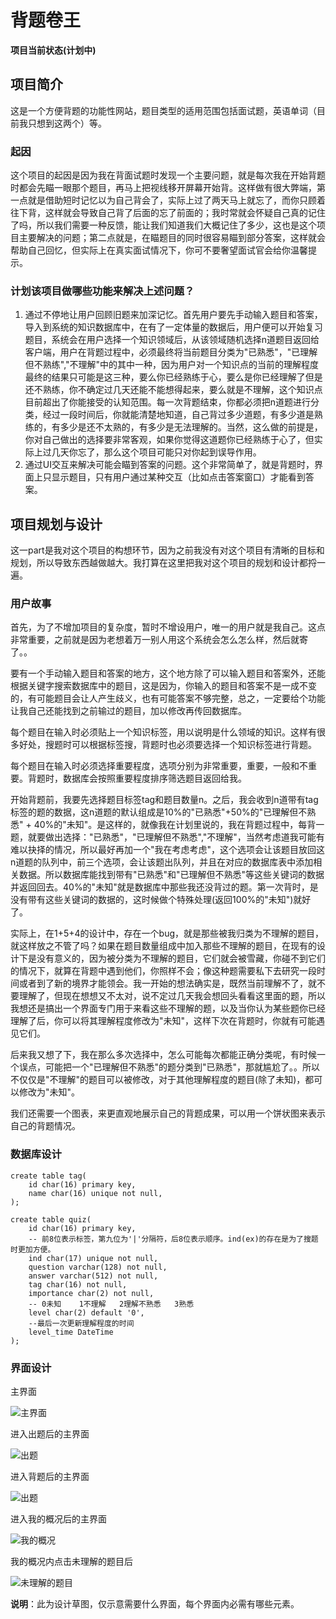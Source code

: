# 背题卷王

**项目当前状态(计划中)**

## 项目简介

这是一个方便背题的功能性网站，题目类型的适用范围包括面试题，英语单词（目前我只想到这两个）等。

### 起因

这个项目的起因是因为我在背面试题时发现一个主要问题，就是每次我在开始背题时都会先瞄一眼那个题目，再马上把视线移开屏幕开始背。这样做有很大弊端，第一点就是借助短时记忆以为自己背会了，实际上过了两天马上就忘了，而你只顾着往下背，这样就会导致自己背了后面的忘了前面的；我时常就会怀疑自己真的记住了吗，所以我们需要一种反馈，能让我们知道我们大概记住了多少，这也是这个项目主要解决的问题；第二点就是，在瞄题目的同时很容易瞄到部分答案，这样就会帮助自己回忆，但实际上在真实面试情况下，你可不要奢望面试官会给你温馨提示。

### 计划该项目做哪些功能来解决上述问题？

1. 通过不停地让用户回顾旧题来加深记忆。首先用户要先手动输入题目和答案，导入到系统的知识数据库中，在有了一定体量的数据后，用户便可以开始复习题目，系统会在用户选择一个知识领域后，从该领域随机选择n道题目返回给客户端，用户在背题过程中，必须最终将当前题目分类为"已熟悉"，"已理解但不熟练","不理解"中的其中一种，因为用户对一个知识点的当前的理解程度最终的结果只可能是这三种，要么你已经熟练于心，要么是你已经理解了但是还不熟练，你不确定过几天还能不能想得起来，要么就是不理解，这个知识点目前超出了你能接受的认知范围。每一次背题结束，你都必须把n道题进行分类，经过一段时间后，你就能清楚地知道，自己背过多少道题，有多少道是熟练的，有多少是还不太熟的，有多少是无法理解的。当然，这么做的前提是，你对自己做出的选择要非常客观，如果你觉得这道题你已经熟练于心了，但实际上过几天你忘了，那么这个项目可能只对你起到误导作用。
2. 通过UI交互来解决可能会瞄到答案的问题。这个非常简单了，就是背题时，界面上只显示题目，只有用户通过某种交互（比如点击答案窗口）才能看到答案。

## 项目规划与设计

这一part是我对这个项目的构想环节，因为之前我没有对这个项目有清晰的目标和规划，所以导致东西越做越大。我打算在这里把我对这个项目的规划和设计都捋一遍。

### 用户故事

首先，为了不增加项目的复杂度，暂时不增设用户，唯一的用户就是我自己。这点非常重要，之前就是因为老想着万一别人用这个系统会怎么怎么样，然后就寄了。。

要有一个手动输入题目和答案的地方，这个地方除了可以输入题目和答案外，还能根据关键字搜索数据库中的题目，这是因为，你输入的题目和答案不是一成不变的，有可能题目会让人产生歧义，也有可能答案不够完整，总之，一定要给个功能让我自己还能找到之前输过的题目，加以修改再传回数据库。

每个题目在输入时必须贴上一个知识标签，用以说明是什么领域的知识。这样有很多好处，搜题时可以根据标签搜，背题时也必须要选择一个知识标签进行背题。

每个题目在输入时必须选择重要程度，选项分别为非常重要，重要，一般和不重要。背题时，数据库会按照重要程度排序筛选题目返回给我。

开始背题前，我要先选择题目标签tag和题目数量n。之后，我会收到n道带有tag标签的题的数据，这n道题的默认组成是10%的"已熟悉"+50%的"已理解但不熟悉" + 40%的"未知"。是这样的，就像我在计划里说的，我在背题过程中，每背一题，就要做出选择："已熟悉"，"已理解但不熟悉","不理解"，当然考虑道我可能有难以抉择的情况，所以最好再加一个"我在考虑考虑"，这个选项会让该题目放回这n道题的队列中，前三个选项，会让该题出队列，并且在对应的数据库表中添加相关数据。所以数据库能找到带有"已熟悉"和"已理解但不熟悉"等这些关键词的数据并返回回去。40%的"未知"就是数据库中那些我还没背过的题。第一次背时，是没有带有这些关键词的数据的，这时候做个特殊处理(返回100%的"未知")就好了。

实际上，在1+5+4的设计中，存在一个bug，就是那些被我归类为不理解的题目，就这样放之不管了吗？如果在题目数量组成中加入那些不理解的题目，在现有的设计下是没有意义的，因为被分类为不理解的题目，它们就会被雪藏，你碰不到它们的情况下，就算在背题中遇到他们，你照样不会；像这种题需要私下去研究一段时间或者到了新的境界才能领会。我一开始的想法确实是，既然当前理解不了，就不要理解了，但现在想想又不太对，说不定过几天我会想回头看看这里面的题，所以我想还是搞出一个界面专门用于来看这些不理解的题，以及当你认为某些题你已经理解了后，你可以将其理解程度修改为"未知"，这样下次在背题时，你就有可能遇见它们。

后来我又想了下，我在那么多次选择中，怎么可能每次都能正确分类呢，有时候一个误点，可能把一个"已理解但不熟悉"的题分类到"已熟悉"，那就尴尬了。。所以不仅仅是"不理解"的题目可以被修改，对于其他理解程度的题目(除了未知)，都可以修改为"未知"。

我们还需要一个图表，来更直观地展示自己的背题成果，可以用一个饼状图来表示自己的背题情况。


### 数据库设计  

```
create table tag(
    id char(16) primary key,
    name char(16) unique not null,
);

create table quiz(
    id char(16) primary key,
    -- 前8位表示标签，第九位为'|'分隔符，后8位表示顺序。ind(ex)的存在是为了搜题时更加方便。
    ind char(17) unique not null,
    question varchar(128) not null,
    answer varchar(512) not null,
    tag char(16) not null,
    importance char(2) not null,
    -- 0未知    1不理解   2理解不熟悉   3熟悉
    level char(2) default '0',
    --最后一次更新理解程度的时间
    level_time DateTime
);
```

### 界面设计  

主界面

![主界面](./images/%E4%B8%BB%E7%95%8C%E9%9D%A2.jpg)  

进入出题后的主界面

![出题](./images/%E5%87%BA%E9%A2%98.jpg)

进入背题后的主界面

![出题](./images/%E8%83%8C%E9%A2%98.jpg)

进入我的概况后的主界面

![我的概况](./images/%E6%88%91%E7%9A%84%E6%A6%82%E5%86%B5.jpg)

我的概况内点击未理解的题目后

![未理解的题目](./images//%E6%9C%AA%E7%90%86%E8%A7%A3%E7%9A%84%E9%A2%98%E7%9B%AE.jpg)

**说明**：此为设计草图，仅示意需要什么界面，每个界面内必需有哪些元素。
